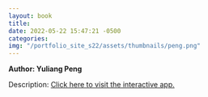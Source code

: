 ```yaml
---
layout: book
title:
date: 2022-05-22 15:47:21 -0500
categories:
img: "/portfolio_site_s22/assets/thumbnails/peng.png"
---
```


<b>Author: Yuliang Peng</b>

Description:
<a href="">Click here to visit the interactive app.</a>

[jekyll-docs]: https://jekyllrb.com/docs/home
[jekyll-gh]:   https://github.com/jekyll/jekyll
[jekyll-talk]: https://talk.jekyllrb.com/
